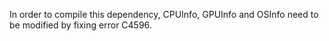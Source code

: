 In order to compile this dependency, CPUInfo, GPUInfo and OSInfo need to be modified by fixing error C4596. 
